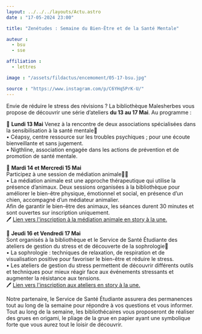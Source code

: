 ```yaml
---
layout: ../../../layouts/Actu.astro
date : "17-05-2024 23:00"

title: "Zenétudes : Semaine du Bien-Être et de la Santé Mentale"

auteur :
  - bsu
  - sse

affiliation :
  - lettres

image : "/assets/fildactus/encemoment/05-17-bsu.jpg"

source : "https://www.instagram.com/p/C6YHq5PrK-U/"
---
```


Envie de réduire le stress des révisions ? La bibliothèque Malesherbes vous propose de découvrir une série d’ateliers __du 13 au 17 Mai__. Au programme :

📆 __Lundi 13 Mai__
Venez à la rencontre de deux associations spécialisées dans la sensibilisation à la santé mentale🌿  
• Céapsy, centre ressource sur les troubles psychiques ; pour une écoute bienveillante et sans jugement.  
• Nigthline, association engagée dans les actions de prévention et de promotion de santé mentale.

📆 __Mardi 14 et Mercredi 15 Mai__  
Participez à une session de médiation animale🐶🐱  
• La médiation animale est une approche thérapeutique qui utilise la présence d’animaux. Deux sessions organisées à la bibliothèque pour améliorer le bien-être physique, émotionnel et social, en présence d’un chien, accompagné d’un médiateur animalier.  
Afin de garantir le bien-être des animaux, les séances durent 30 minutes et sont ouvertes sur inscription uniquement.  
🖊 [Lien vers l'inscription à la médiation animale en story à la une.](https://lime3-app3.sorbonne-universite.fr/index.php/298887)

📆 __Jeudi 16 et Vendredi 17 Mai__  
Sont organisés à la bibliothèque et le Service de Santé Étudiante des ateliers de gestion du stress et de découverte de la sophrologie🌸  
• La sophrologie : techniques de relaxation, de respiration et de visualisation positive pour favoriser le bien-être et réduire le stress.  
• Les ateliers de gestion du stress permettent de découvrir différents outils et techniques pour mieux réagir face aux événements stressants et augmenter la résistance aux tensions.  
🖊 [Lien vers l'inscription aux ateliers en story à la une.](https://lime3-app3.sorbonne-universite.fr/index.php/298887)

Notre partenaire, le Service de Santé Étudiante assurera des permanences tout au long de la semaine pour répondre à vos questions et vous informer.  
Tout au long de la semaine, les bibliothécaires vous proposeront de réaliser des grues en origami, le pliage de la grue en papier ayant une symbolique forte que vous aurez tout le loisir de découvrir.
